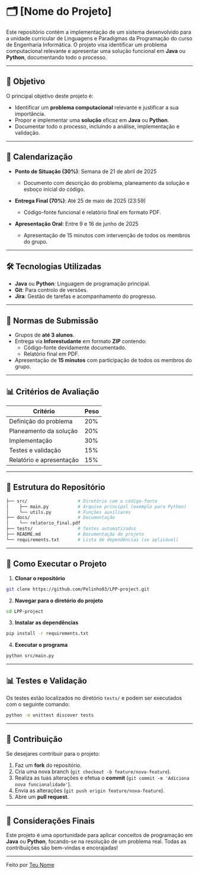 # 🗂️ [Nome do Projeto]

Este repositório contém a implementação de um sistema desenvolvido para a unidade curricular de Linguagens e Paradigmas da Programação do curso de Engenharia Informática. O projeto visa identificar um problema computacional relevante e apresentar uma solução funcional em **Java** ou **Python**, documentando todo o processo.

---

## 🎯 Objetivo

O principal objetivo deste projeto é:

-   Identificar um **problema computacional** relevante e justificar a sua importância.
-   Propor e implementar uma **solução** eficaz em **Java** ou **Python**.
-   Documentar todo o processo, incluindo a análise, implementação e validação.

---

## 📅 Calendarização

-   **Ponto de Situação (30%)**: Semana de 21 de abril de 2025

    -   Documento com descrição do problema, planeamento da solução e esboço inicial do código.

-   **Entrega Final (70%)**: Até 25 de maio de 2025 (23:59)

    -   Código-fonte funcional e relatório final em formato PDF.

-   **Apresentação Oral**: Entre 9 e 16 de junho de 2025
    -   Apresentação de 15 minutos com intervenção de todos os membros do grupo.

---

## 🛠️ Tecnologias Utilizadas

-   **Java** ou **Python**: Linguagem de programação principal.
-   **Git**: Para controlo de versões.
-   **Jira**: Gestão de tarefas e acompanhamento do progresso.

---

## 📜 Normas de Submissão

-   Grupos de **até 3 alunos**.
-   Entrega via **Inforestudante** em formato **ZIP** contendo:
    -   Código-fonte devidamente documentado.
    -   Relatório final em PDF.
-   Apresentação de **15 minutos** com participação de todos os membros do grupo.

---

## 📊 Critérios de Avaliação

| Critério                 | Peso |
| ------------------------ | ---- |
| Definição do problema    | 20%  |
| Planeamento da solução   | 20%  |
| Implementação            | 30%  |
| Testes e validação       | 15%  |
| Relatório e apresentação | 15%  |

---

## 📂 Estrutura do Repositório

```bash
├── src/                   # Diretório com o código-fonte
│    ├── main.py           # Arquivo principal (exemplo para Python)
│    └── utils.py          # Funções auxiliares
├── docs/                  # Documentação
│    └── relatorio_final.pdf
├── tests/                 # Testes automatizados
├── README.md              # Documentação do projeto
└── requirements.txt       # Lista de dependências (se aplicável)
```

---

## 🚀 Como Executar o Projeto

1. **Clonar o repositório**

```bash
git clone https://github.com/Pelinho03/LPP-project.git
```

2. **Navegar para o diretório do projeto**

```bash
cd LPP-project
```

3. **Instalar as dependências**

```bash
pip install -r requirements.txt
```

4. **Executar o programa**

```bash
python src/main.py
```

---

## 📊 Testes e Validação

Os testes estão localizados no diretório `tests/` e podem ser executados com o seguinte comando:

```bash
python -m unittest discover tests
```

---

## 🙌 Contribuição

Se desejares contribuir para o projeto:

1. Faz um **fork** do repositório.
2. Cria uma nova branch (`git checkout -b feature/nova-feature`).
3. Realiza as tuas alterações e efetua o **commit** (`git commit -m 'Adiciona nova funcionalidade'`).
4. Envia as alterações (`git push origin feature/nova-feature`).
5. Abre um **pull request**.

---

## 📢 Considerações Finais

Este projeto é uma oportunidade para aplicar conceitos de programação em **Java** ou **Python**, focando-se na resolução de um problema real. Todas as contribuições são bem-vindas e encorajadas!

---

Feito por [Teu Nome](https://github.com/Pelinho03)
